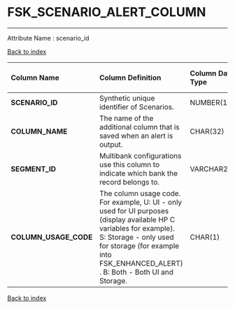 # FSK_SCENARIO_ALERT_COLUMN

---

Attribute Name :   scenario_id

[Back to index](./index.md)

| Column Name           | Column Definition                                                                                                                                                                                                                  | Column Data Type   | Column Null Option   | PK   | FK   |
|:----------------------|:-----------------------------------------------------------------------------------------------------------------------------------------------------------------------------------------------------------------------------------|:-------------------|:---------------------|:-----|:-----|
| **SCENARIO_ID**       | Synthetic unique identifier of Scenarios.                                                                                                                                                                                          | NUMBER(12)         | Not Null             | No   | Yes  |
| **COLUMN_NAME**       | The name of the additional column that is saved when an alert is output.                                                                                                                                                           | CHAR(32)           | Not Null             | Yes  | No   |
| **SEGMENT_ID**        | Multibank configurations use this column to indicate which bank the record belongs to.                                                                                                                                             | VARCHAR2(128)      | Not Null             | No   | Yes  |
| **COLUMN_USAGE_CODE** | The column usage code. For example, U:  UI - only used for UI purposes (display available HP C variables for example). S:  Storage - only used for storage (for example into FSK_ENHANCED_ALERT) . B:  Both - Both UI and Storage. | CHAR(1)            | Not Null             | No   | No   |

[Back to index](./index.md)